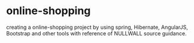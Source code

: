 # online-shopping
creating a online-shopping project by using spring, Hibernate, AngularJS, Bootstrap and other tools with reference of NULLWALL source guidance.
